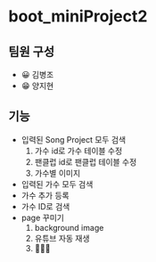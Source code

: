 # boot_miniProject2
## 팀원 구성
  + 😀 김병조
  + 😁 양지현
## 기능
+ 입력된 Song Project 모두 검색
   1. 가수 id로 가수 테이블 수정
   2. 팬클럽 id로 팬클럽 테이블 수정
   3. 가수별 이미지
+ 입력된 가수 모두 검색
+ 가수 추가 등록
+ 가수 ID로 검색
+ page 꾸미기
  1. background image
  2. 유튜브 자동 재생
  3. 🚗🚓🚕
